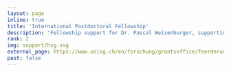 ```yaml
---
layout: page
inline: true
title: 'International Postdoctoral Fellowship'
description: 'Fellowship support for Dr. Pascal Weisenburger, supporting his research on multitier programming languages.'
rank: 2
img: support/hsg.svg
external_page: https://www.unisg.ch/en/forschung/grantsoffice/foerderung/hochschulinterne-foerderung/gffpostdocfoerderung
past: false
---
```

